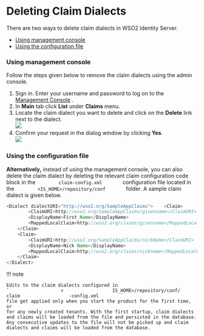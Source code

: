 # Deleting Claim Dialects

There are two ways to delete claim dialects in WSO2 Identity Server.

-   [Using management
    console](#DeletingClaimDialects-Usingmanagementconsole)
-   [Using the configuration
    file](#DeletingClaimDialects-Usingtheconfigurationfile)

### Using management console

Follow the steps given below to remove the claim dialects using the
admin console.

1.  Sign in. Enter your username and password to log on to the
    [Management Console](../../setup/getting-started-with-the-management-console)
    .
2.  In **Main** tab click **List** under **Claims** menu.
3.  Locate the claim dialect you want to delete and click on the
    **Delete** link next to the dialect.  
    ![](../../assets/img//103330430/103330431.png)
4.  Confirm your request in the dialog window by clicking **Yes**.  
    ![](../../assets/img//103330430/103330433.png)

### Using the configuration file

**Alternatively,** instead of using the management console, you can also
delete the claim dialect by deleting the relevant claim configuration
code block in the `         claim-config.xml        ` configuration file
located in the `         <IS_HOME>/repository/conf        ` folder. A
sample claim dialect is given below.

``` java
<Dialect dialectURI="http://wso2.org/SampleAppClaims">    <Claim>
        <ClaimURI>http://wso2.org/SampleAppClaims/givenname</ClaimURI>
        <DisplayName>First Name</DisplayName>
        <MappedLocalClaim>http://wso2.org/claims/givenname</MappedLocalClaim>
    </Claim>
    <Claim>
        <ClaimURI>http://wso2.org/SampleAppClaims/nickName</ClaimURI>
        <DisplayName>Nick Name</DisplayName>
        <MappedLocalClaim>http://wso2.org/claims/nickname</MappedLocalClaim>
    </Claim>
</Dialect>
```

!!! note
    
    Edits to the claim dialects configured in
    `                   <                  IS_HOME>/repository/conf/                   claim                  -config.xml        `
    file get applied only when you start the product for the first time, or
    for any newly created tenants. With the first startup, claim dialects
    and claims will be loaded from the file and persisted in the database.
    Any consecutive updates to the file will not be picked up and claim
    dialects and claims will be loaded from the database.
    
